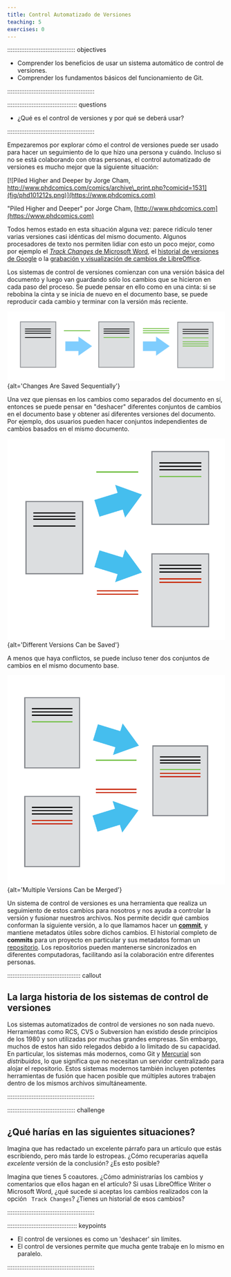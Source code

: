 ```yaml
---
title: Control Automatizado de Versiones
teaching: 5
exercises: 0
---
```


::::::::::::::::::::::::::::::::::::::: objectives

- Comprender los beneficios de usar un sistema automático de control de versiones.
- Comprender los fundamentos básicos del funcionamiento de Git.

::::::::::::::::::::::::::::::::::::::::::::::::::

:::::::::::::::::::::::::::::::::::::::: questions

- ¿Qué es el control de versiones y por qué se deberá usar?

::::::::::::::::::::::::::::::::::::::::::::::::::

Empezaremos por explorar cómo el control de versiones puede ser usado
para hacer un seguimiento de lo que hizo una persona y cuándo.
Incluso si no se está colaborando con otras personas,
el control automatizado de versiones es mucho mejor que la siguiente situación:

[![Piled Higher and Deeper by Jorge Cham, http://www.phdcomics.com/comics/archive\_print.php?comicid=1531](fig/phd101212s.png)](https://www.phdcomics.com)

"Piled Higher and Deeper" por Jorge Cham, [http://www.phdcomics.com](https://www.phdcomics.com)

Todos hemos estado en esta situación alguna vez: parece ridículo tener
varias versiones casi idénticas del mismo documento. Algunos procesadores de texto
nos permiten lidiar con esto un poco mejor, como por ejemplo el [*Track Changes* de Microsoft Word](https://support.office.com/en-us/article/Track-changes-in-Word-197ba630-0f5f-4a8e-9a77-3712475e806a), el [historial de versiones de Google](https://support.google.com/docs/answer/190843?hl=en) o la [grabación y visualización de cambios de LibreOffice](https://help.libreoffice.org/Common/Recording_and_Displaying_Changes).

Los sistemas de control de versiones comienzan con una versión básica del documento y
luego van guardando sólo los cambios que se hicieron en cada paso del proceso. Se puede
pensar en ello como en una cinta: si se rebobina la cinta y se inicia de nuevo en el documento
base, se puede reproducir cada cambio y terminar con la versión más reciente.

![](fig/play-changes.svg){alt='Changes Are Saved Sequentially'}

Una vez que piensas en los cambios como separados del documento en sí, entonces se puede pensar en "deshacer" diferentes conjuntos de cambios en el documento base y obtener así diferentes versiones del documento. Por ejemplo, dos usuarios pueden hacer conjuntos independientes de cambios basados en el mismo documento.

![](fig/versions.svg){alt='Different Versions Can be Saved'}

A menos que haya conflictos, se puede incluso tener dos conjuntos de cambios en el mismo documento base.

![](fig/merge.svg){alt='Multiple Versions Can be Merged'}

Un sistema de control de versiones es una herramienta que realiza un seguimiento de estos cambios para nosotros y
nos ayuda a controlar la versión y fusionar nuestros archivos. Nos permite
decidir qué cambios conforman la siguiente versión, a lo que llamamos hacer un
[**commit**](../learners/reference.md#commit), y mantiene metadatos útiles sobre dichos cambios. El
historial completo de **commits** para un proyecto en particular y sus metadatos forman un
[repositorio](../learners/reference.md#repositorio). Los repositorios pueden mantenerse sincronizados
en diferentes computadoras, facilitando así la colaboración entre diferentes personas.

:::::::::::::::::::::::::::::::::::::::::: callout

## La larga historia de los sistemas de control de versiones

Los sistemas automatizados de control de versiones no son nada nuevo.
Herramientas como RCS, CVS o Subversion han existido desde principios de los 1980  y son utilizadas por muchas grandes empresas.
Sin embargo, muchos de estos han sido relegados debido a lo limitado de su capacidad.
En particular, los sistemas más modernos, como Git y [Mercurial](https://swcarpentry.github.io/hg-novice/)
son *distribuidos*, lo que significa que no necesitan un servidor centralizado para alojar el repositorio.
Estos sistemas modernos también incluyen potentes herramientas de fusión que hacen posible que múltiples autores trabajen dentro de
los mismos archivos simultáneamente.


::::::::::::::::::::::::::::::::::::::::::::::::::

:::::::::::::::::::::::::::::::::::::::  challenge

## ¿Qué harías en las siguientes situaciones?

Imagina que has redactado un excelente párrafo para un artículo que estás escribiendo, pero más tarde lo estropeas. ¿Cómo recuperarías
aquella *excelente* versión de la conclusión? ¿Es esto posible?

Imagina que tienes 5 coautores. ¿Cómo administrarías los cambios y comentarios que ellos hagan en el artículo?
Si usas LibreOffice Writer o Microsoft Word, ¿qué sucede si aceptas los cambios realizados con la opción
` Track Changes`? ¿Tienes un historial de esos cambios?


::::::::::::::::::::::::::::::::::::::::::::::::::



:::::::::::::::::::::::::::::::::::::::: keypoints

- El control de versiones es como un 'deshacer' sin límites.
- El control de versiones permite que mucha gente trabaje en lo mismo en paralelo.

::::::::::::::::::::::::::::::::::::::::::::::::::


